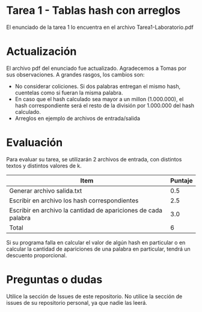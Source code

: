 # Tarea 1 - Tablas hash con arreglos

El enunciado de la tarea 1 lo encuentra en el archivo Tarea1-Laboratorio.pdf

# Actualización
El archivo pdf del enunciado fue actualizado. Agradecemos a Tomas por sus observaciones. A grandes rasgos, los cambios son:
- No considerar coliciones. Si dos palabras entregan el mismo hash, cuentelas como si fueran la misma palabra.
- En caso que el hash calculado sea mayor a un millon (1.000.000), el hash correspondiente será el resto de la división por 1.000.000 del hash calculado.
- Arreglos en ejemplo de archivos de entrada/salida

# Evaluación
Para evaluar su tarea, se utilizarán 2 archivos de entrada, con distintos textos y distintos valores de k. 

| Item                                                           | Puntaje |
|----------------------------------------------------------------|---------|
| Generar archivo salida.txt                                     | 0.5     |
| Escribir en archivo los hash correspondientes                  | 2.5     |
| Escribir en archivo la cantidad de apariciones de cada palabra | 3.0     |
| Total                                                          |  6      |

Si su programa falla en calcular el valor de algún hash en particular o en calcular la cantidad de apariciones de una palabra en particular, tendrá un descuento proporcional.

# Preguntas o dudas
Utilice la sección de Issues de este repositorio. No utilice la sección de issues de su repositorio personal, ya que nadie las leerá.
